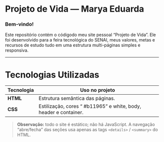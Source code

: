 <h1>Projeto de Vida — Marya Eduarda </h1>

<h3> Bem-vindo! </h3>
<p>Este repositório contém o códigodo meu site pessoal “Projeto de Vida”.  
Ele foi desenvolvido para a feira tecnológica do SENAI, meus valores, metas e recursos de estudo tudo em uma estrutura multi-páginas simples e responsiva.</p>

---




<h1> Tecnologias Utilizadas</h1>

| Tecnologia | Uso no projeto |
|------------|----------------|
| **HTML**  | Estrutura semântica das páginas. |
| **CSS**   | Estilização, cores “ #b11965” e white, body, header e container.

> **Observação:** todo o site é estático; não há JavaScript. A navegação “abre/fecha” das seções usa apenas as tags `<details>` / `<summary>` do HTML.
